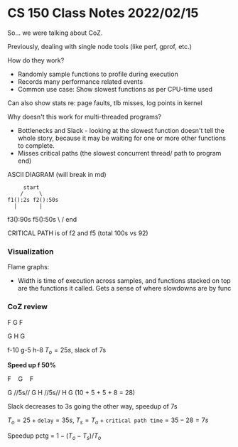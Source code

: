 # CS 150 Class Notes 2022/02/15

So... we were talking about CoZ.

Previously, dealing with single node tools (like perf, gprof, etc.)

How do they work?

* Randomly sample functions to profile during execution
* Records many performance related events
* Common use case: Show slowest functions as per CPU-time used

Can also show stats re: page faults, tlb misses, log points in kernel

Why doesn't this work for multi-threaded programs?

* Bottlenecks and Slack - looking at the slowest function doesn't tell
  the whole story, because it may be waiting for one or more other functions
  to complete.
* Misses critical paths (the slowest concurrent thread/ path to program end)

ASCII DIAGRAM (will break in md)

         start
        /     \
    f1():2s f2():50s
      |       |
   f3():90s f5():50s
        \    /
         end

CRITICAL PATH is of f2 and f5 (total 100s vs 92)

### Visualization

Flame graphs:

* Width is time of execution across samples, and functions stacked on top
  are the functions it called. Gets a sense of where slowdowns are by func

### CoZ review

F G F

G H G

f-10 g-5 h-8 $T_o = 25s$, slack of 7s

**Speed up f 50%**

F &nbsp;&nbsp; G &nbsp;&nbsp; F

G //5s// G H //5s// H G (10 + 5 + 5 + 8 = 28)

Slack decreases to 3s going the other way, speedup of 7s

$T_o = 25 + \texttt{delay} = 35s$, $T_s = T_o + \texttt{critical path time} = 35 - 28 = 7s$

Speedup pctg = $1 - (T_o - T_s)/T_o$
